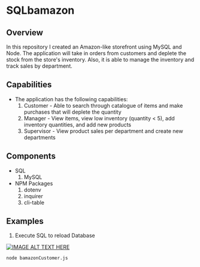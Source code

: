 
# SQLbamazon

## Overview
In this repository I created an Amazon-like storefront using MySQL and Node. The application will take in orders from customers and deplete the stock from the store's inventory. Also, it is able to manage the inventory and track sales by department.

## Capabilities
* The application has the following capabilities:
    1. Customer - Able to search through catalogue of items and make purchases that will deplete the quantity
    2. Manager - View items, view low inventory (quantity < 5), add inventory quantities, and add new products
    3. Supervisor - View product sales per department and create new departments


## Components
* SQL
  1. MySQL
* NPM Packages
  1. dotenv
  2. inquirer
  3. cli-table

## Examples

1. Execute SQL to reload Database

[![IMAGE ALT TEXT HERE](https://user-images.githubusercontent.com/41662459/48976232-81b8b200-f038-11e8-998f-41536cdd98df.png)](https://drive.google.com/file/d/1lZXKdtuzehNcj61vL9ymK81nHjd0cyaN/view)



```
node bamazonCustomer.js
```
